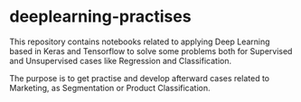 # deeplearning-practises

This repository contains notebooks related to applying Deep Learning based in Keras and Tensorflow to solve some problems both for Supervised and Unsupervised cases like Regression and Classification.

The purpose is to get practise and develop afterward cases related to Marketing, as Segmentation or Product Classification.
